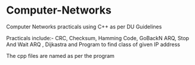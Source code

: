 # Computer-Networks
Computer Networks practicals using C++ as per DU Guidelines

Practicals include:- 
CRC, Checksum, Hamming Code, GoBackN ARQ, Stop And Wait ARQ , Dijkastra and Program to find class of given IP address

The cpp files are named as per the program

